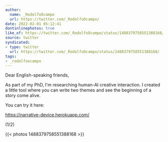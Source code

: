 ```yaml
---
author:
  name: _RodolfoOcampo
  url: https://twitter.com/_RodolfoOcampo/
date: 2022-02-01 05:12:41
dontinlinephotos: true
like_of: https://twitter.com/_RodolfoOcampo/status/1488379758551388168/
source: twitter
syndicated:
- type: twitter
  url: https://twitter.com/_RodolfoOcampo/status/1488379758551388168/
tags:
- _rodolfoocampo
---
```


Dear English-speaking friends,



As part of my PhD, I'm researching human-AI creative interaction. I created a little tool where you can write two themes and see the beginning of a story come alive. 



You can try it here:



https://narrative-device.herokuapp.com/



 (1/2) 

{{< photos 1488379758551388168 >}}